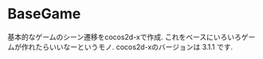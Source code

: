 BaseGame
========

基本的なゲームのシーン遷移をcocos2d-xで作成.
これをベースにいろいろゲームが作れたらいいなーというモノ.
cocos2d-xのバージョンは 3.1.1 です.
